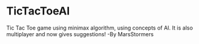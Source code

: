 # TicTacToeAI
Tic Tac Toe game using minimax algorithm, using concepts of AI.
It is also multiplayer and now gives suggestions!
-By MarsStormers

